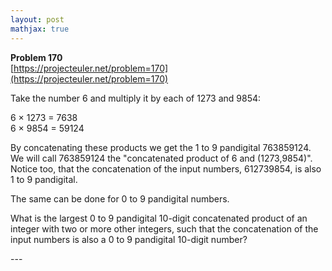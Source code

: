 ```yaml
---
layout: post
mathjax: true
---
```

**Problem 170**  
[https://projecteuler.net/problem=170](https://projecteuler.net/problem=170)

<p>Take the number 6 and multiply it by each of 1273 and 9854:</p>

<p class="margin_left">6 × 1273 =  7638<br />
6 × 9854 = 59124</p>

<p>By concatenating these products we get the 1 to 9 pandigital 763859124. We will call 763859124 the "concatenated product of 6 and (1273,9854)". Notice too, that the concatenation of the input numbers, 612739854, is also 1 to 9 pandigital.</p>

<p>The same can be done for 0 to 9 pandigital numbers.</p>

<p>What is the largest 0 to 9 pandigital 10-digit concatenated product of an integer with two or more other integers, such that the concatenation of the input numbers is also a 0 to 9 pandigital 10-digit number?</p>
---
